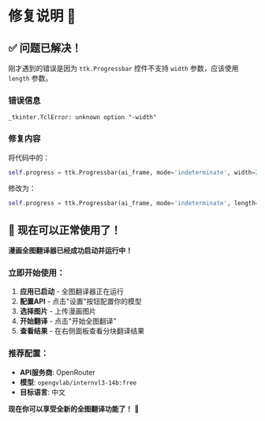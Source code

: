 # 修复说明 🔧

## ✅ 问题已解决！

刚才遇到的错误是因为 `ttk.Progressbar` 控件不支持 `width` 参数，应该使用 `length` 参数。

### 错误信息
```
_tkinter.TclError: unknown option "-width"
```

### 修复内容
将代码中的：
```python
self.progress = ttk.Progressbar(ai_frame, mode='indeterminate', width=200)
```

修改为：
```python
self.progress = ttk.Progressbar(ai_frame, mode='indeterminate', length=200)
```

## 🚀 现在可以正常使用了！

**漫画全图翻译器已经成功启动并运行中！**

### 立即开始使用：

1. **应用已启动** - 全图翻译器正在运行
2. **配置API** - 点击"设置"按钮配置你的模型
3. **选择图片** - 上传漫画图片
4. **开始翻译** - 点击"开始全图翻译"
5. **查看结果** - 在右侧面板查看分块翻译结果

### 推荐配置：
- **API服务商**: OpenRouter
- **模型**: `opengvlab/internvl3-14b:free`
- **目标语言**: 中文

**现在你可以享受全新的全图翻译功能了！** 🎉
